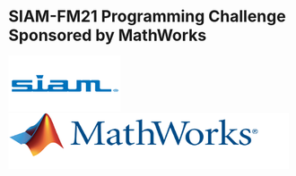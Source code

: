 # SIAM-FM21 Programming Challenge Sponsored by MathWorks


<p float="left">
  <img src="SIAM.png" width="200" height="100"/>
  <img src="MathWorks.png" width="500" height="100" /> 
</p>


